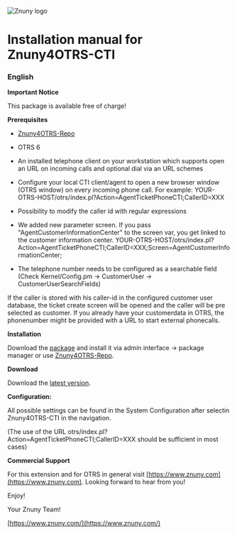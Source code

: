 ![Znuny logo](https://www.znuny.com/assets/images/logo_small.png)

# Installation manual for Znuny4OTRS-CTI #

### English ###

**Important Notice**

This package is available free of charge!

**Prerequisites**

- [Znuny4OTRS-Repo](https://www.znuny.com/add-ons/znuny4otrs-repository)

- OTRS 6

- An installed telephone client on your workstation which supports open an URL on incoming calls and optional dial via an URL schemes

- Configure your local CTI client/agent to open a new browser window (OTRS window) on every incoming phone call. For example: YOUR-OTRS-HOST/otrs/index.pl?Action=AgentTicketPhoneCTI;CallerID=XXX

- Possibility to modify the caller id with regular expressions

- We added new parameter screen. If you pass "AgentCustomerInformationCenter" to the screen var, you get linked to the customer information center.
  YOUR-OTRS-HOST/otrs/index.pl?Action=AgentTicketPhoneCTI;CallerID=XXX;Screen=AgentCustomerInformationCenter;

- The telephone number needs to be configured as a searchable field (Check Kernel/Config.pm -> CustomerUser -> CustomerUserSearchFields)

If the caller is stored with his caller-id in the configured customer user database, the ticket create screen will be opened and the caller will be pre selected as customer. If you already have your customerdata in OTRS, the phonenumber might be provided with a URL to start external phonecalls.


**Installation**

Download the [package](https://addons.znuny.com/api/addon_repos/public/1057/latest) and install it via admin interface -> package manager or use [Znuny4OTRS-Repo](https://www.znuny.com/add-ons/znuny4otrs-repository).

**Download**

Download the [latest version](https://addons.znuny.com/api/addon_repos/public/1057/latest).

**Configuration:**

All possible settings can be found in the System Configuration after selectin Znuny4OTRS-CTI in the navigation.

(The use of the URL otrs/index.pl?Action=AgentTicketPhoneCTI;CallerID=XXX should be sufficient in most cases)

**Commercial Support**

For this extension and for OTRS in general visit [https://www.znuny.com](https://www.znuny.com). Looking forward to hear from you!

Enjoy!

Your Znuny Team!

[https://www.znuny.com/](https://www.znuny.com/)
